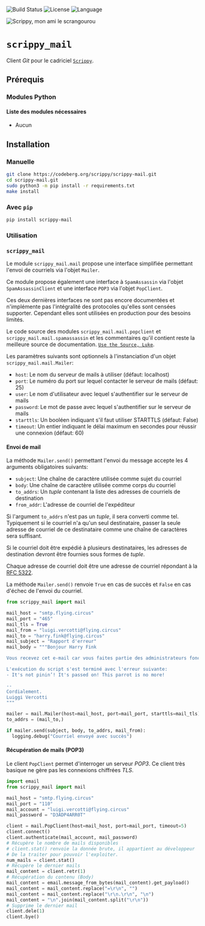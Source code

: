 ![Build Status](https://drone.mcos.nc/api/badges/scrippy/scrippy-mail/status.svg) ![License](https://img.shields.io/static/v1?label=license&color=orange&message=MIT) ![Language](https://img.shields.io/static/v1?label=language&color=informational&message=Python)

![Scrippy, mon ami le scrangourou](./scrippy-mail.png "Scrippy, mon ami le scrangourou")

# `scrippy_mail`

Client _Git_ pour le cadriciel [`Scrippy`](https://codeberg.org/scrippy).

## Prérequis

### Modules Python

#### Liste des modules nécessaires

- Aucun

## Installation

### Manuelle

```bash
git clone https://codeberg.org/scrippy/scrippy-mail.git
cd scrippy-mail.git
sudo python3 -m pip install -r requirements.txt
make install
```

### Avec `pip`

```bash
pip install scrippy-mail
```

### Utilisation

### `scrippy_mail`

Le module `scrippy_mail.mail`  propose une interface simplifiée permettant l'envoi de courriels via l'objet `Mailer`.

Ce module propose également une interface à `SpamAssassin` via l'objet `SpamAssassinClient` et une interface `POP3` via l'objet `PopClient`.

Ces deux dernières interfaces ne sont pas encore documentées et n'implémente pas l'intégralité des protocoles qu'elles sont censées supporter. Cependant elles sont utilisées en production pour des besoins limités.

Le code source des modules `scrippy_mail.mail.popclient` et `scrippy_mail.mail.spamassassin` et les commentaires qu'il contient reste la meilleure source de documentation. [`Use the Source, Luke`](https://en.wiktionary.org/wiki/UTSL).

Les paramètres suivants sont optionnels à l'instanciation d'un objet `scrippy_mail.mail.Mailer`:
- `host`: Le nom du serveur de mails à utiliser (défaut: localhost)
- `port`: Le numéro du port sur lequel contacter le serveur de mails (défaut: 25)
- `user`: Le nom d'utilisateur avec lequel s'authentifier sur le serveur de mails
- `password`: Le mot de passe avec lequel s'authentifier sur le serveur de mails
- `starttls`: Un booléen indiquant s'il faut utiliser STARTTLS (défaut: False)
- `timeout`: Un entier indiquant le délai maximum en secondes pour réussir une connexion (défaut: 60)

#### Envoi de mail

La méthode `Mailer.send()` permettant l'envoi du message accepte les 4 arguments obligatoires suivants:
- `subject`: Une chaîne de caractère utilisée comme sujet du courriel
- `body`: Une chaîne de caractère utilisée comme corps du courriel
- `to_addrs`: Un *tuple* contenant la liste des adresses de courriels de destination
- `from_addr`: L'adresse de courriel de l'expéditeur

Si l'argument `to_addrs` n'est pas un *tuple*, il sera converti comme tel. Typiquement si le courriel n'a qu'un seul destinataire, passer la seule adresse de courriel de ce destinataire comme une chaîne de caractères sera suffisant.

Si le courriel doit être expédié à plusieurs destinataires, les adresses de destination devront être fournies sous formes de *tuple*.

Chaque adresse de courriel doit être une adresse de courriel répondant à la [RFC 5322](https://tools.ietf.org/html/rfc5322.html).

La méthode `Mailer.send()` renvoie `True` en cas de succès et `False` en cas d'échec de l'envoi du courriel.

```python
from scrippy_mail import mail

mail_host = "smtp.flying.circus"
mail_port = "465"
mail_tls = True
mail_from = "luigi.vercotti@flying.circus"
mail_to = "harry.fink@flying.circus"
mail_subject = "Rapport d'erreur"
mail_body = """Bonjour Harry Fink

Vous recevez cet e-mail car vous faites partie des administrateurs fonctionnels de l'application Dead Parrot.

L'exécution du script s'est terminé avec l'erreur suivante:
- It's not pinin’! It's passed on! This parrot is no more!

--
Cordialement.
Luiggi Vercotti
"""

mailer = mail.Mailer(host=mail_host, port=mail_port, starttls=mail_tls)
to_addrs = (mail_to,)

if mailer.send(subject, body, to_addrs, mail_from):
  logging.debug("Courriel envoyé avec succès")
```

#### Récupération de mails (POP3)

Le client `PopClient` permet d'interroger un serveur _POP3_. Ce client très basique ne gère pas les connexions chiffrées _TLS_.

```python
import email
from scrippy_mail import mail

mail_host = "smtp.flying.circus"
mail_port = "110"
mail_account = "luigi.vercotti@flying.circus"
mail_password = "D3ADP4ARR0T"

client = mail.PopClient(host=mail_host, port=mail_port, timeout=5)
client.connect()
client.authenticate(mail_account, mail_password)
# Récupère le nombre de mails disponibles
# client.stat() renvoie la donnée brute, il appartient au développeur
# De la traiter pour pouvoir l'exploiter.
num_mails = client.stat()
# Récupère le dernier mails
mail_content = client.retr(1)
# Récupération du contenu (Body)
mail_content = email.message_from_bytes(mail_content).get_payload()
mail_content = mail_content.replace("=\r\n", "")
mail_content = mail_content.replace("\r\n.\r\n", "\n")
mail_content = "\n".join(mail_content.split("\r\n"))
# Supprime le dernier mail
client.dele(1)
client.bye()
```
